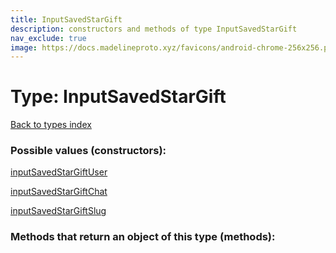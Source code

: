 ```yaml
---
title: InputSavedStarGift
description: constructors and methods of type InputSavedStarGift
nav_exclude: true
image: https://docs.madelineproto.xyz/favicons/android-chrome-256x256.png
---
```

# Type: InputSavedStarGift
[Back to types index](index.html)



### Possible values (constructors):

[inputSavedStarGiftUser](/API_docs/constructors/inputSavedStarGiftUser.html)  

[inputSavedStarGiftChat](/API_docs/constructors/inputSavedStarGiftChat.html)  

[inputSavedStarGiftSlug](/API_docs/constructors/inputSavedStarGiftSlug.html)  



### Methods that return an object of this type (methods):



